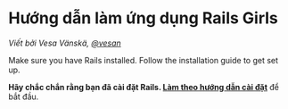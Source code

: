 # Hướng dẫn làm ứng dụng Rails Girls

*Viết bởi Vesa Vänskä, [@vesan](https://twitter.com/vesan)*

Make sure you have Rails installed. Follow the installation guide to get set up.

**Hãy chắc chắn rằng bạn đã cài đặt Rails. [Làm theo hướng dẫn cài đặt](install.md)** để bắt đầu.